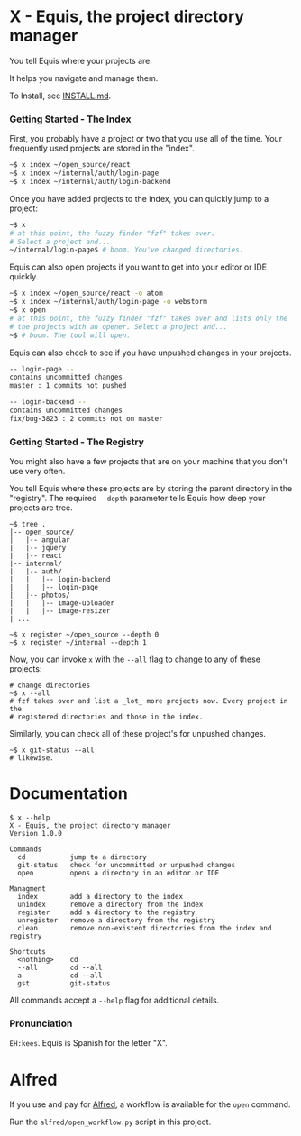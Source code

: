 # X - Equis, the project directory manager

You tell Equis where your projects are.

It helps you navigate and manage them.

To Install, see [INSTALL.md](INSTALL.md).

### Getting Started - The Index

First, you probably have a project or two that you use all of the time.
Your frequently used projects are stored in the "index".

```bash
~$ x index ~/open_source/react
~$ x index ~/internal/auth/login-page
~$ x index ~/internal/auth/login-backend
```

Once you have added projects to the index, you can quickly jump to a project:

```bash
~$ x
# at this point, the fuzzy finder "fzf" takes over.
# Select a project and...
~/internal/login-page$ # boom. You've changed directories.
```

Equis can also open projects if you want to get into your editor or IDE quickly.

```bash
~$ x index ~/open_source/react -o atom
~$ x index ~/internal/auth/login-page -o webstorm
~$ x open
# at this point, the fuzzy finder "fzf" takes over and lists only the
# the projects with an opener. Select a project and...
~$ # boom. The tool will open.
```

Equis can also check to see if you have unpushed changes in your projects.

```bash
-- login-page --
contains uncommitted changes
master : 1 commits not pushed

-- login-backend --
contains uncommitted changes
fix/bug-3823 : 2 commits not on master
```

### Getting Started - The Registry

You might also have a few projects that are on your machine that you don't use very often.

You tell Equis where these projects are by storing the parent directory in the "registry".
The required `--depth` parameter tells Equis how deep your projects are tree.

```
~$ tree .
|-- open_source/
|   |-- angular
|   |-- jquery
|   |-- react
|-- internal/
|   |-- auth/
|   |   |-- login-backend
|   |   |-- login-page
|   |-- photos/
|   |   |-- image-uploader
|   |   |-- image-resizer
| ...   

~$ x register ~/open_source --depth 0
~$ x register ~/internal --depth 1
```

Now, you can invoke `x` with the `--all` flag to change to any of these projects:

```
# change directories
~$ x --all
# fzf takes over and list a _lot_ more projects now. Every project in the
# registered directories and those in the index.
```

Similarly, you can check all of these project's for unpushed changes.

```
~$ x git-status --all
# likewise.
```

# Documentation

```text
$ x --help
X - Equis, the project directory manager
Version 1.0.0

Commands
  cd           jump to a directory
  git-status   check for uncommitted or unpushed changes
  open         opens a directory in an editor or IDE

Managment
  index        add a directory to the index
  unindex      remove a directory from the index
  register     add a directory to the registry
  unregister   remove a directory from the registry
  clean        remove non-existent directories from the index and registry

Shortcuts
  <nothing>    cd
  --all        cd --all
  a            cd --all
  gst          git-status
```

All commands accept a `--help` flag for additional details.

### Pronunciation

`EH:kees`. Equis is Spanish for the letter "X".

# Alfred

If you use and pay for [Alfred](https://www.alfredapp.com/), a workflow is available for the `open` command.

Run the `alfred/open_workflow.py` script in this project.
